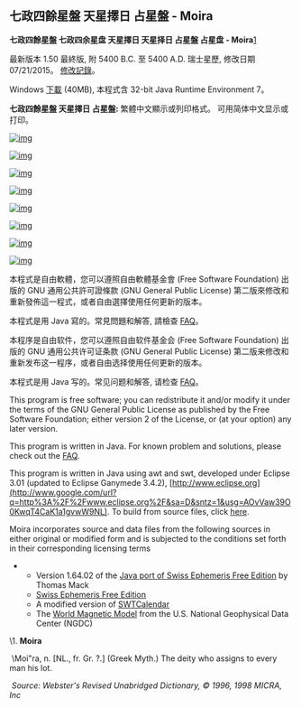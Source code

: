## 七政四餘星盤 天星擇日 占星盤 - Moira

**七政四餘星盤  七政四余星盘  天星擇日  天星择日  占星盤  占星盘 - Moira**[1](https://sites.google.com/site/athomeprojects/home)

最新版本 1.50 最終版, 附 5400 B.C. 至 5400 A.D. 瑞士星歷, 修改日期 07/21/2015。 [修改記錄](https://sites.google.com/site/athomeprojects/home/change)。 

Windows [下載](https://drive.google.com/file/d/0B0HQ4JP0DkueOWFGUWV5c3FLMUk/view?usp=sharing&resourcekey=0-nv8tEFArLnDLF8Y8J6p9XA) (40MB), 本程式含 32-bit Java Runtime Environment 7。

**七政四餘星盤  天星擇日  占星盤:**  繁體中文顯示或列印格式。 可用简体中文显示或打印。

[![img](https://lh6.googleusercontent.com/zUGphxj5rhIsgXp1DR0Q7y1Bq-PQMpVZ0nBCl12VfgCMRNOga1eiTOYcJLd3rHwUb9egR1FQcSYisDjbszhEcL8bSx9Jr6mR-cSB6YtmuBE=w1280)](https://sites.google.com/site/athomeprojects/display)

[![img](https://lh3.googleusercontent.com/UHeqvdmoVMaUVHJm5WfGhC8LS_-mIEMvAYeE7ukpQlneEtbj8J57QJ_QtsI8dczROcA1q-Fru86YOQ4kaBEYypCtMqyMlZz_goVpTwXytfg=w1280)](https://sites.google.com/site/athomeprojects/display)

[![img](https://lh3.googleusercontent.com/KFr78k7hEZZODIyVHKB07yxQc6ycMS6868FawL34iWT28fLTpxJa-L70bsmcFAE38Egchgqw1oj9ndrozhZgo1SoptEYoTF_spbRmNWqpXQ=w1280)](https://sites.google.com/site/athomeprojects/display)

[![img](https://lh3.googleusercontent.com/69SCkdaZ4MSnpdTP92tsGhuRYb-Y9QQukO-jmzgKvfNq3xD2IuYMGnYHUAyvfNgyGQi0TuXu6oJufnfd0VwPXUWrVF00390-RRfhTfziKbw=w1280)](https://sites.google.com/site/athomeprojects/display)

[![img](https://lh4.googleusercontent.com/fOJji41PVAb2s22R8-TP91Ze0jVapzvxUHNBjrgQBJyt2AdgNGaKRQZ5PCTXHS-SAl5uEwiOoZogBoQ-0bV18q34NlvxmFuTgn1rW1aJIFI=w1280)](https://sites.google.com/site/athomeprojects/display)

[![img](https://lh3.googleusercontent.com/iPKRJNtIAgSghIUZhv31Hq7sX1rTLU42ek10DX1XsaVrbzhVeQd1xmq590AAtisl8IHy_Cr3zBzJY5E0ev7xscZlUjLcHEcywhk4UrutW10=w1280)](https://sites.google.com/site/athomeprojects/display)

[![img](https://lh6.googleusercontent.com/H5tShETe--VZwnziD6RLgL70Is9VVDKbarmH5i60-8NENl8hZ3yyWZpsKcIW0hRLWmsIJ45zSP2ahtOIIkFAZQlQ0rqIaBsQQnf0m565bG4=w1280)](https://sites.google.com/site/athomeprojects/display)

[![img](https://lh5.googleusercontent.com/wgPWatMbeUf9xQz64YQCA-2qoSvloWbf0nTDqskri5Z3rPNE2YgeJ7voRRyvFVP5fGkGxkIhaO4ZiePiqqq9DN0kRqlsXIrWdvSkG3cfPdU=w1280)](https://sites.google.com/site/athomeprojects/display)

本程式是自由軟體，您可以遵照自由軟體基金會 (Free Software Foundation) 出版的 GNU 通用公共許可證條款 (GNU General Public License) 第二版來修改和重新發佈這一程式，或者自由選擇使用任何更新的版本。

本程式是用 Java 寫的。常見問題和解答, 請檢查  [FAQ](https://sites.google.com/site/athomeprojects/home/faq)。

本程序是自由软件，您可以遵照自由软件基金会 (Free Software Foundation) 出版的 GNU 通用公共许可证条款 (GNU General Public License) 第二版来修改和重新发布这一程序，或者自由选择使用任何更新的版本。

本程式是用 Java 写的。常见问题和解答, 请检查 [FAQ](https://sites.google.com/site/athomeprojects/home/faq)。

This program is free software; you can redistribute it and/or modify it under the terms of the GNU General Public License as published by the Free Software Foundation; either version 2 of the License, or (at your option) any later version.

This program is written in Java.  For known problem and solutions, please check out the [FAQ](https://sites.google.com/site/athomeprojects/home/faq).

This program is written in Java using awt and swt, developed under Eclipse 3.01 (updated to Eclipse Ganymede 3.4.2), [http://www.eclipse.org](http://www.google.com/url?q=http%3A%2F%2Fwww.eclipse.org%2F&sa=D&sntz=1&usg=AOvVaw39O0KwqT4CaK1a1gvwW9NL).  To build from source files, click [here](https://sites.google.com/site/athomeprojects/build).

Moira incorporates source and data files from the following sources in either original or modified form and is subjected to the conditions set forth in their corresponding licensing terms

- - Version 1.64.02 of the [Java port of Swiss Ephemeris Free Edition](http://www.google.com/url?q=http%3A%2F%2Fwww.th-mack.de%2Finternational%2Fdownload%2Findex.html&sa=D&sntz=1&usg=AOvVaw0eMTn4GSUwTGEUywEhOBao) by Thomas Mack
  - [Swiss Ephemeris Free Edition](http://www.google.com/url?q=http%3A%2F%2Fwww.astro.com%2F&sa=D&sntz=1&usg=AOvVaw0QryeOH09QPwqn7H3-iHZV)
  - A modified version of [SWTCalendar](http://www.google.com/url?q=http%3A%2F%2Fswtcalendar.sourceforge.net%2F&sa=D&sntz=1&usg=AOvVaw3OB-aWYvw-PgBqMWvUxE03)
  - The [World Magnetic Model](http://www.google.com/url?q=http%3A%2F%2Fwww.ngdc.noaa.gov%2Fgeomag%2FWMM%2FDoDWMM.shtml&sa=D&sntz=1&usg=AOvVaw1vkK5MQqN3DmjCFZnGM_sz) from the U.S. National Geophysical Data Center (NGDC)

\1. **Moira**

​    \Moi"ra\, n. [NL., fr. Gr. ?.] (Greek Myth.) The deity who assigns to every man his lot.

​    *Source: Webster's Revised Unabridged Dictionary, © 1996, 1998 MICRA, Inc*